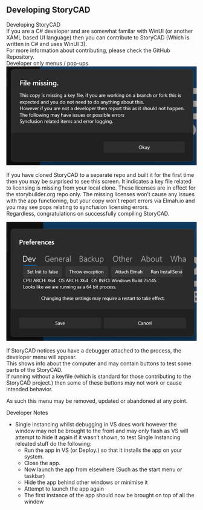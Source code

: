## Developing StoryCAD ##
Developing StoryCAD <br/>
If you are a C# developer and are somewhat familar with WinUI (or another XAML based UI language) then you can contribute to StoryCAD (Which is written in C# and uses WinUI 3). <br/>
For more information about contributing, please check the GitHub Repository. <br/>
Developer only menus / pop-ups <br/>
![](Clipboard-Image-211.png)

If you have cloned StoryCAD to a separate repo and built it for the first time then you may be surprised to see this screen. It indicates a key file related to licensing is missing from your local clone. These licenses are in effect for the storybuilder.org repo only. The missing licenses won’t cause any issues with the app functioning, but your copy won’t report errors via Elmah.io and you may see pops relating to syncfusion licensing errors. <br/>
Regardless, congratulations on successfully compiling StoryCAD. <br/>

![](Clipboard-Image-212.png)

If StoryCAD notices you have a debugger attached to the process, the developer menu will appear. <br/>
This shows info about the computer and may contain buttons to test some parts of the StoryCAD. <br/>
If running without a keyfile (which is standard for those contributing to the StoryCAD project.) then some of these buttons may not work or cause intended behavior. <br/>

As such this menu may be removed, updated or abandoned at any point. <br/>

Developer Notes <br/>
- Single Instancing whilst debugging in VS does work however the window may not be brought to the front and may only flash as VS will attempt to hide it again if it wasn’t shown, to test Single Instancing releated stuff do the following: <br/>
	- Run the app in VS (or Deploy.) so that it installs the app on your system. <br/>
	- Close the app. <br/>
	- Now launch the app from elsewhere (Such as the start menu or taskbar) <br/>
	- Hide the app behind other windows or minimise it <br/>
	- Attempt to launch the app again <br/>
	- The first instance of the app should now be brought on top of all the window <br/>

